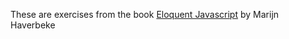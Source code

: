 These are exercises from the book [Eloquent Javascript](http://eloquentjavascript.net/) by Marijn Haverbeke